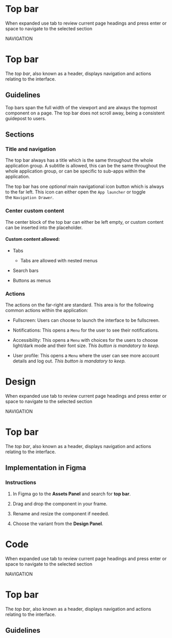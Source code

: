 # Top bar

When expanded use tab to review current page headings and press enter or space to navigate to the selected section

NAVIGATION

# Top bar

The _top bar_, also known as a header, displays navigation and actions relating to the interface.

## Guidelines

Top bars span the full width of the viewport and are always the topmost component on a page. The top bar does not scroll away, being a consistent guidepost to users.

## Sections

### Title and navigation

The top bar always has a title which is the same throughout the whole application group. A subtitle is allowed, this can be the same throughout the whole application group, or can be specific to sub-apps within the application.

The top bar has one _optional_ main navigational icon button which is always to the far left. This icon can either open the `App launcher` or toggle the `Navigation Drawer`.

### Center custom content

The center block of the top bar can either be left empty, or custom content can be inserted into the placeholder.

#### Custom content allowed:

-   Tabs
    
    -   Tabs are allowed with nested menus
        
-   Search bars
    
-   Buttons as menus
    

### Actions

The actions on the far-right are standard. This area is for the following common actions within the application:

-   Fullscreen: Users can choose to launch the interface to be fullscreen.
    
-   Notifications: This opens a `Menu` for the user to see their notifications.
    
-   Accessibility: This opens a `Menu` with choices for the users to choose light/dark mode and their font size. _This button is mandatory to keep._
    
-   User profile: This opens a `Menu` where the user can see more account details and log out. _This button is mandatory to keep._



# Design

When expanded use tab to review current page headings and press enter or space to navigate to the selected section

NAVIGATION

# Top bar

The _top bar_, also known as a header, displays navigation and actions relating to the interface.

## Implementation in Figma

### Instructions

1.  In Figma go to the **Assets Panel** and search for **top bar**.
    
2.  Drag and drop the component in your frame.
    
3.  Rename and resize the component if needed.
    
4.  Choose the variant from the **Design Panel**.



# Code

When expanded use tab to review current page headings and press enter or space to navigate to the selected section

NAVIGATION

# Top bar

The _top bar_, also known as a header, displays navigation and actions relating to the interface.

## Guidelines